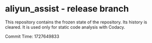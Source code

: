 # aliyun_assist - release branch

This repository contains the frozen state of the repository.
Its history is cleared. It is used only for static code
analysis with Codacy.

Commit Time: 1727649833